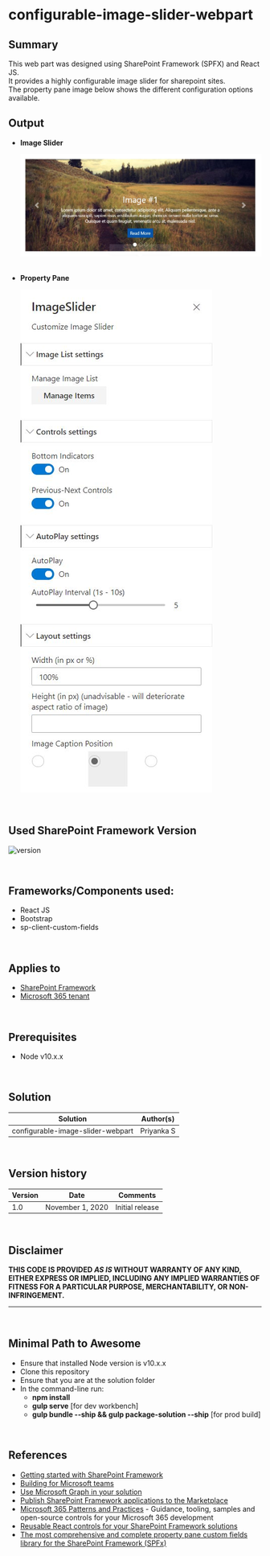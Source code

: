 # configurable-image-slider-webpart

## Summary

This web part was designed using SharePoint Framework (SPFX) and React JS.  
It provides a highly configurable image slider for sharepoint sites.  
The property pane image below shows the different configuration options available.
<br>

## Output

- **Image Slider**

  <img alt="Image Slider" src="output/Image Slider.jpg"/>
  <br><br>

- **Property Pane**

  <img alt="Expanded Layout" src="output/Property Pane.jpg" />

<br>

## Used SharePoint Framework Version

![version](https://img.shields.io/badge/version-1.11-green.svg)

<br>

## Frameworks/Components used:

- React JS
- Bootstrap
- sp-client-custom-fields

<br>

## Applies to

- [SharePoint Framework](https://aka.ms/spfx)
- [Microsoft 365 tenant](https://docs.microsoft.com/en-us/sharepoint/dev/spfx/set-up-your-developer-tenant)

<br>

## Prerequisites

- Node v10.x.x

<br>

## Solution

| Solution                          | Author(s)  |
| --------------------------------- | ---------- |
| configurable-image-slider-webpart | Priyanka S |

<br>

## Version history

| Version | Date             | Comments        |
| ------- | ---------------- | --------------- |
| 1.0     | November 1, 2020 | Initial release |

<br>

## Disclaimer

**THIS CODE IS PROVIDED _AS IS_ WITHOUT WARRANTY OF ANY KIND, EITHER EXPRESS OR IMPLIED, INCLUDING ANY IMPLIED WARRANTIES OF FITNESS FOR A PARTICULAR PURPOSE, MERCHANTABILITY, OR NON-INFRINGEMENT.**

---

<br>

## Minimal Path to Awesome

- Ensure that installed Node version is v10.x.x
- Clone this repository
- Ensure that you are at the solution folder
- In the command-line run:
  - **npm install**
  - **gulp serve** [for dev workbench]
  - **gulp bundle --ship && gulp package-solution --ship** [for prod build]

<br>

## References

- [Getting started with SharePoint Framework](https://docs.microsoft.com/en-us/sharepoint/dev/spfx/set-up-your-developer-tenant)
- [Building for Microsoft teams](https://docs.microsoft.com/en-us/sharepoint/dev/spfx/build-for-teams-overview)
- [Use Microsoft Graph in your solution](https://docs.microsoft.com/en-us/sharepoint/dev/spfx/web-parts/get-started/using-microsoft-graph-apis)
- [Publish SharePoint Framework applications to the Marketplace](https://docs.microsoft.com/en-us/sharepoint/dev/spfx/publish-to-marketplace-overview)
- [Microsoft 365 Patterns and Practices](https://aka.ms/m365pnp) - Guidance, tooling, samples and open-source controls for your Microsoft 365 development
- [Reusable React controls for your SharePoint Framework solutions](https://pnp.github.io/sp-dev-fx-controls-react/)
- [The most comprehensive and complete property pane custom fields library for the SharePoint Framework (SPFx)](https://oliviercc.github.io/sp-client-custom-fields/)
